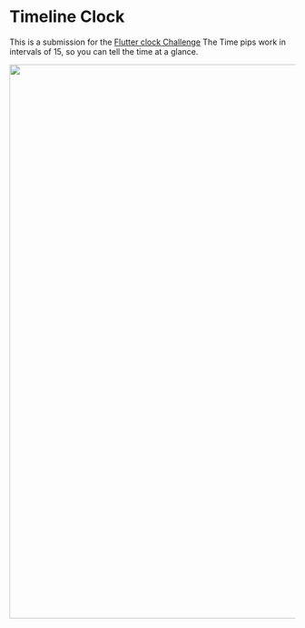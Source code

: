 # Timeline Clock

This is a submission for the [Flutter clock Challenge](www.flutter.dev/clock)
The Time pips work in intervals of 15, so you can tell the time at a glance.

<img src='clock-look.gif' width='974'>

